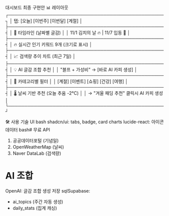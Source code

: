 대시보드 최종 구현안
📊 레이아웃
┌─────────────────────────────────────────────────┐
│ 탭: [오늘] [이번주] [이번달] [계절]              │
├─────────────────────────────────────────────────┤
│ 📅 타임라인 (날짜별 글감)                        │
│ 11/1 김치의 날 🔥 | 11/7 입동 🍂               │
├─────────────────────────────────────────────────┤
│ 🔥 실시간 인기 키워드 9개 (크기로 표시)          │
├─────────────────────────────────────────────────┤
│ 📈 검색량 추이 차트 (최근 7일)                   │
├─────────────────────────────────────────────────┤
│ 💡 AI 글감 조합 추천                            │
│ "블프 + 가성비" → [바로 AI 카피 생성]           │
├─────────────────────────────────────────────────┤
│ 🎯 카테고리별 필터                               │
│ [계절] [이벤트] [쇼핑] [건강] [여행]            │
├─────────────────────────────────────────────────┤
│ 🌡️ 날씨 기반 추천 (오늘 추움 -2°C)             │
│ → "겨울 패딩 추천" 클릭시 AI 카피 생성          │
└─────────────────────────────────────────────────┘

🛠️ 사용 기술
UI
bash shadcn/ui: tabs, badge, card
charts
lucide-react: 아이콘
데이터
bash# 무료 API
1. 공공데이터포털 (기념일)
2. OpenWeatherMap (날씨)
3. Naver DataLab (검색량)

# AI 조합
OpenAI: 글감 조합 생성
저장
sqlSupabase:
- ai_topics (주간 자동 생성)
- daily_stats (집계 캐싱)